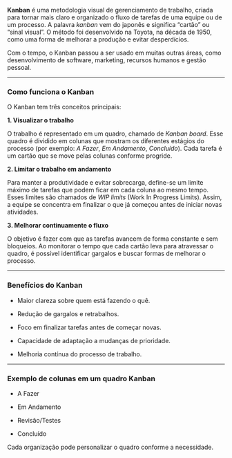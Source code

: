 **Kanban** é uma metodologia visual de gerenciamento de trabalho, criada para tornar mais claro e organizado o fluxo de tarefas de uma equipe ou de um processo. A palavra _kanban_ vem do japonês e significa “cartão” ou “sinal visual”. O método foi desenvolvido na Toyota, na década de 1950, como uma forma de melhorar a produção e evitar desperdícios.

Com o tempo, o Kanban passou a ser usado em muitas outras áreas, como desenvolvimento de software, marketing, recursos humanos e gestão pessoal.

---

### Como funciona o Kanban

O Kanban tem três conceitos principais:

**1. Visualizar o trabalho**

O trabalho é representado em um quadro, chamado de _Kanban board_. Esse quadro é dividido em colunas que mostram os diferentes estágios do processo (por exemplo: _A Fazer_, _Em Andamento_, _Concluído_). Cada tarefa é um cartão que se move pelas colunas conforme progride.

**2. Limitar o trabalho em andamento**

Para manter a produtividade e evitar sobrecarga, define-se um limite máximo de tarefas que podem ficar em cada coluna ao mesmo tempo. Esses limites são chamados de _WIP limits_ (Work In Progress Limits). Assim, a equipe se concentra em finalizar o que já começou antes de iniciar novas atividades.

**3. Melhorar continuamente o fluxo**

O objetivo é fazer com que as tarefas avancem de forma constante e sem bloqueios. Ao monitorar o tempo que cada cartão leva para atravessar o quadro, é possível identificar gargalos e buscar formas de melhorar o processo.

---

### Benefícios do Kanban

- Maior clareza sobre quem está fazendo o quê.
    
- Redução de gargalos e retrabalhos.
    
- Foco em finalizar tarefas antes de começar novas.
    
- Capacidade de adaptação a mudanças de prioridade.
    
- Melhoria contínua do processo de trabalho.
    

---

### Exemplo de colunas em um quadro Kanban

- A Fazer
    
- Em Andamento
    
- Revisão/Testes
    
- Concluído
    

Cada organização pode personalizar o quadro conforme a necessidade.